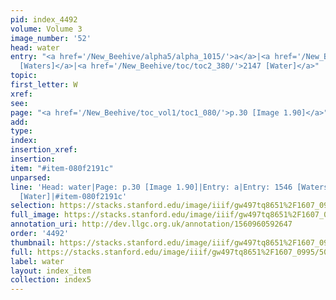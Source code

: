 ```yaml
---
pid: index_4492
volume: Volume 3
image_number: '52'
head: water
entry: "<a href='/New_Beehive/alpha5/alpha_1015/'>a</a>|<a href='/New_Beehive/toc/toc2_304/'>1546
  [Waters]</a>|<a href='/New_Beehive/toc/toc2_380/'>2147 [Water]</a>"
topic: 
first_letter: W
xref: 
see: 
page: "<a href='/New_Beehive/toc_vol1/toc1_080/'>p.30 [Image 1.90]</a>"
add: 
type: 
index: 
insertion_xref: 
insertion: 
item: "#item-080f2191c"
unparsed: 
line: 'Head: water|Page: p.30 [Image 1.90]|Entry: a|Entry: 1546 [Waters]|Entry: 2147
  [Water]|#item-080f2191c'
selection: https://stacks.stanford.edu/image/iiif/gw497tq8651%2F1607_0995/508,1325,601,140/full/0/default.jpg
full_image: https://stacks.stanford.edu/image/iiif/gw497tq8651%2F1607_0995/full/full/0/default.jpg
annotation_uri: http://dev.llgc.org.uk/annotation/1560960592647
order: '4492'
thumbnail: https://stacks.stanford.edu/image/iiif/gw497tq8651%2F1607_0995/508,1325,601,140/150,/0/default.jpg
full: https://stacks.stanford.edu/image/iiif/gw497tq8651%2F1607_0995/508,1325,601,140/full/0/default.jpg
label: water
layout: index_item
collection: index5
---
```

